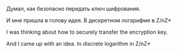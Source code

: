Думал, как безопасно передать ключ шифрования.

И мне пришла в голову идея. В дискретном логарифме в Z/nZ*

I was thinking about how to securely transfer the encryption key.

And I came up with an idea. In discrete logarithm in Z/nZ*
